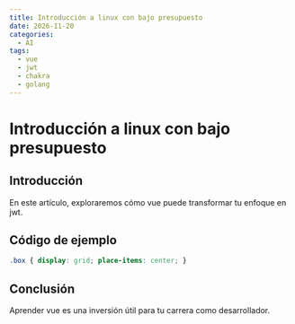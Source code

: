 ```yaml
---
title: Introducción a linux con bajo presupuesto
date: 2026-11-20
categories:
  - AI
tags:
  - vue
  - jwt
  - chakra
  - golang
---
```


# Introducción a linux con bajo presupuesto

## Introducción

En este artículo, exploraremos cómo vue puede transformar tu enfoque en jwt.

## Código de ejemplo

```css
.box { display: grid; place-items: center; }
```

## Conclusión

Aprender vue es una inversión útil para tu carrera como desarrollador.